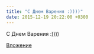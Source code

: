 ```yaml
---
title: "С Днем Варения :))))"
date: 2015-12-19 20:22:00 +0300
---
```


С Днем Варения :))))

[Вложение](https://vk.com/photo4378580_393663252)
